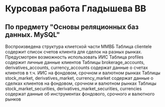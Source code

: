 # Курсовая работа Гладышева ВВ
## По предмету "Основы реляционных баз данных. MySQL"

Воспроизведена структура клиетской части ММВБ
Таблица clientele содержит список счетов клиента для сделок на разных рынках. Предусмотрен возможность использовать ИИС
Таблица profiles содержит личные данные клиентов
Таблицы brokerage_accounts, derivatives_accounts, currency_accounts содержат данные о счетах клиентов в т.ч. ИИС на фондовом, срочном и валютном рынках
Таблицы stock_market, derivatives_market, currency_market содержат данные о сделках клиентов на фондовом, срочном и валютном рынках
Таблицы stock_market_securities, derivatives_market_securities, currencies содержат данные об инструментах фондового, срочного и валютного рынков
